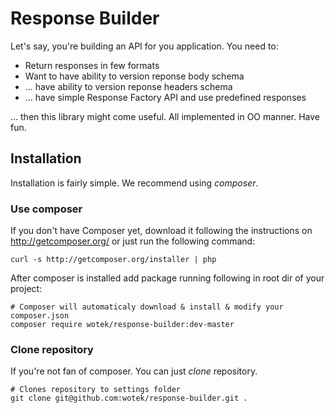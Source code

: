 Response Builder
========

Let's say, you're building an API for you application.
You need to:
* Return responses in few formats
* Want to have ability to version reponse body schema
*  ... have ability to version reponse headers schema
*  ... have simple Response Factory API and use predefined responses

... then this library might come useful. All implemented in OO manner. Have fun.

## Installation
Installation is fairly simple. We recommend using *composer*.

### Use composer

If you don't have Composer yet, download it following the instructions on http://getcomposer.org/ or just run the following command:

```
curl -s http://getcomposer.org/installer | php
```
After composer is installed add package running following in root dir of your project:

```
# Composer will automaticaly download & install & modify your composer.json
composer require wotek/response-builder:dev-master
```

### Clone repository

If you're not fan of composer. You can just *clone* repository.

```
# Clones repository to settings folder
git clone git@github.com:wotek/response-builder.git .
```
